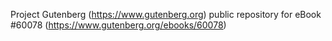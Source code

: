 Project Gutenberg (https://www.gutenberg.org) public repository for eBook #60078 (https://www.gutenberg.org/ebooks/60078)
